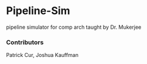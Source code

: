 # Pipeline-Sim
pipeline simulator for comp arch taught by Dr. Mukerjee

### Contributors
Patrick Cur, Joshua Kauffman
